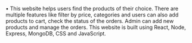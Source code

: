 • This website helps users find the products of their choice. There are multiple features like filter by price, categories and users can also add products to cart, check the status of the orders. Admin can add new products and manage the orders. This website is built using React, Node, Express, MongoDB, CSS and JavaScript.
